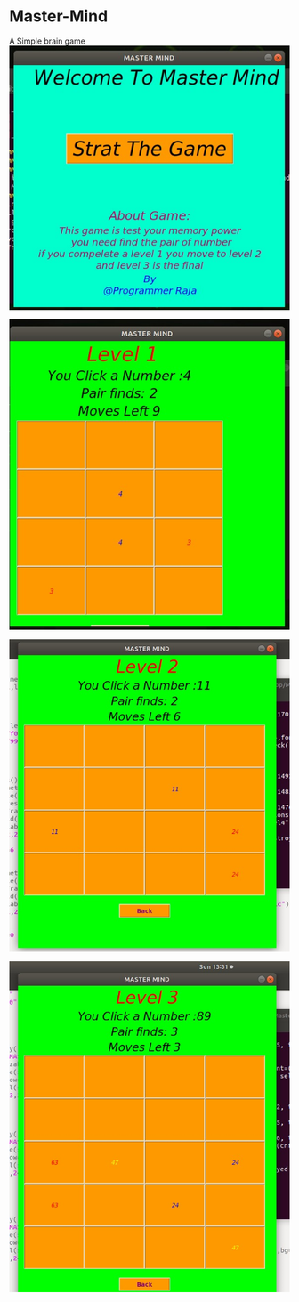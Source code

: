 # Master-Mind
A Simple brain game 
![begin](image/begin.png)

![level1](image/level1.png)



![level2](image/level2.png)



![level3](image/level3.png)
